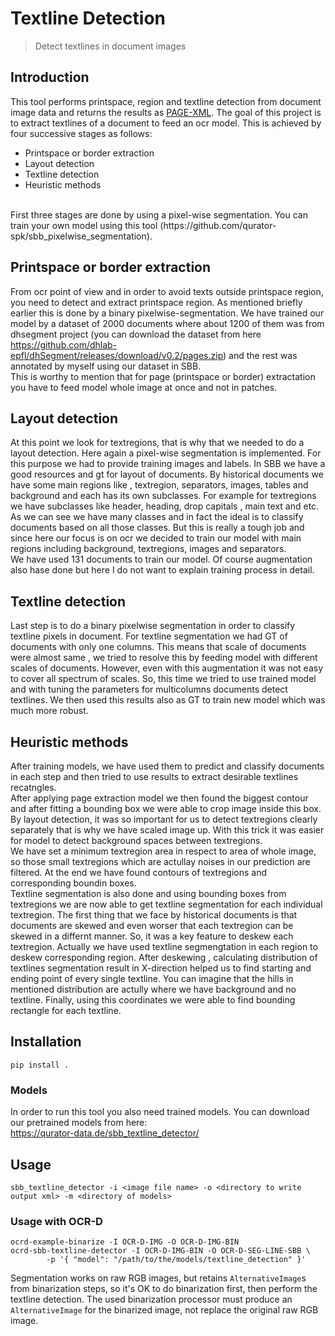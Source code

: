 # Textline Detection
> Detect textlines in document images

## Introduction
This tool performs printspace, region and textline detection from document image
data and returns the results as [PAGE-XML](https://github.com/PRImA-Research-Lab/PAGE-XML).
The goal of this project is to extract textlines of a document to feed an ocr model. This is achieved by four successive stages as follows:
* Printspace or border extraction
* Layout detection
* Textline detection
* Heuristic methods
<br/>
First three stages are done by using a pixel-wise segmentation. You can train your own model using this tool (https://github.com/qurator-spk/sbb_pixelwise_segmentation).

## Printspace or border extraction
From ocr point of view and in order to avoid texts outside printspace region, you need to detect and extract printspace region. As mentioned briefly earlier this is done by a binary pixelwise-segmentation. We have trained our model by a dataset of 2000 documents where about 1200 of them was from dhsegment project (you can download the dataset from here https://github.com/dhlab-epfl/dhSegment/releases/download/v0.2/pages.zip) and the rest was annotated by myself using our dataset in SBB.<br/>
This is worthy to mention that for page (printspace or border) extractation you have to feed model whole image at once and not in patches.

## Layout detection
At this point we look for textregions, that is why that we needed to do a layout detection. Here again a pixel-wise segmentation is implemented. For this purpose we had to provide training images and labels. In SBB we have a good resources and gt for layout of documents. By historical documents we have some main regions like , textregion, separators, images, tables and background and each has its own subclasses. For example for textregions we have subclasses like header, heading, drop capitals , main text and etc. As we can see we have many classes and in fact the ideal is to classify documents based on all those classes. But this is really a tough job and since here our focus is on ocr we decided to train our model with main regions including background, textregions, images and separators. <br/>
We have used 131 documents to train our model. Of course augmentation also hase done but here I do not want to explain training process in detail.

## Textline detection
Last step is to do a binary pixelwise segmentation in order to classify textline pixels in document. For textline segmentation we had GT of documents with only one columns. This means that scale of documents were almost same , we tried to resolve this by feeding model with different scales of documents. However, even with this augmentation it was not easy to cover all spectrum of scales. So, this time we tried to use trained model and with tuning the parameters for multicolumns documents detect textlines. We then used this results also as GT to train new model which was much more robust. 

## Heuristic methods
After training models, we have used them to predict and classify documents in each step and then tried to use results to extract desirable textlines recatngles.<br/>
After applying page extraction model we then found the biggest contour and after fitting a bounding box we were able to crop image inside this box.<br/>
By layout detection, it was so important for us to detect textregions clearly separately that is why we have scaled image up. With this trick it was easier for model to detect background spaces between textregions. <br/>
We have set a minimum textregion area in respect to area of whole image, so those small textregions which are actullay noises in our prediction are filtered. At the end we have found contours of textregions  and corresponding boundin boxes. <br/>
Textline segmentation is also done and using bounding boxes from textregions we are now able to get textline segmentation for each individual textregion. The first thing that we face by historical documents is that documents are skewed and even worser that each textregion can be skewed in a differnt manner. So, it was a key feature to deskew each textregion. Actually we have used textline segmengtation in each region to deskew corresponding region. After deskewing , calculating distribution of textlines segmentation result in X-direction  helped us to find starting and ending point of every single textline. You can imagine that the hills in mentioned distribution are actully where we have background and no textline. Finally, using this coordinates we were able to find bounding rectangle for each textline.



## Installation
`pip install .`

### Models
In order to run this tool you also need trained models. You can download our pretrained models from here:   
https://qurator-data.de/sbb_textline_detector/

## Usage
`sbb_textline_detector -i <image file name> -o <directory to write output xml> -m <directory of models>`

### Usage with OCR-D
~~~
ocrd-example-binarize -I OCR-D-IMG -O OCR-D-IMG-BIN
ocrd-sbb-textline-detector -I OCR-D-IMG-BIN -O OCR-D-SEG-LINE-SBB \
        -p '{ "model": "/path/to/the/models/textline_detection" }'
~~~

Segmentation works on raw RGB images, but retains
`AlternativeImage`s from binarization steps, so it's OK to do
binarization first, then perform the textline detection. The used binarization
processor must produce an `AlternativeImage` for the binarized image, not
replace the original raw RGB image.
